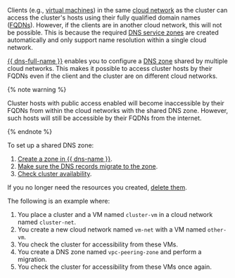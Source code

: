 Clients (e.g., [virtual machines](../../../compute/concepts/vm.md)) in the same [cloud network](../../../vpc/concepts/network.md#network) as the cluster can access the cluster's hosts using their fully qualified domain names ([FQDNs](../../../vpc/concepts/address.md#fqdn)). However, if the clients are in another cloud network, this will not be possible. This is because the required [DNS service zones](../../../dns/concepts/dns-zone.md#service-zones) are created automatically and only support name resolution within a single cloud network.

[{{ dns-full-name }}](../../../dns/) enables you to configure a [DNS zone](../../../dns/concepts/dns-zone.md) shared by multiple cloud networks. This makes it possible to access cluster hosts by their FQDNs even if the client and the cluster are on different cloud networks.

{% note warning %}

Cluster hosts with public access enabled will become inaccessible by their FQDNs from within the cloud networks with the shared DNS zone. However, such hosts will still be accessible by their FQDNs from the internet.

{% endnote %}

To set up a shared DNS zone:
1. [Create a zone in {{ dns-name }}](#create-peering-zone).
1. [Make sure the DNS records migrate to the zone](#do-actions-for-migration).
1. [Check cluster availability](#check-cluster-availability).

If you no longer need the resources you created, [delete them](#clear-out).

The following is an example where:
1. You place a cluster and a VM named `cluster-vm` in a cloud network named `cluster-net`.
1. You create a new cloud network named `vm-net` with a VM named `other-vm`.
1. You check the cluster for accessibility from these VMs.
1. You create a DNS zone named `vpc-peering-zone` and perform a migration.
1. You check the cluster for accessibility from these VMs once again.